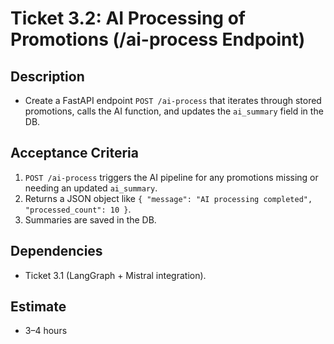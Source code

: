# Ticket 3.2: AI Processing of Promotions (/ai-process Endpoint)

## Description
- Create a FastAPI endpoint `POST /ai-process` that iterates through stored promotions, calls the AI function, and updates the `ai_summary` field in the DB.

## Acceptance Criteria
1. `POST /ai-process` triggers the AI pipeline for any promotions missing or needing an updated `ai_summary`.
2. Returns a JSON object like `{ "message": "AI processing completed", "processed_count": 10 }`.
3. Summaries are saved in the DB.

## Dependencies
- Ticket 3.1 (LangGraph + Mistral integration).

## Estimate
- 3–4 hours